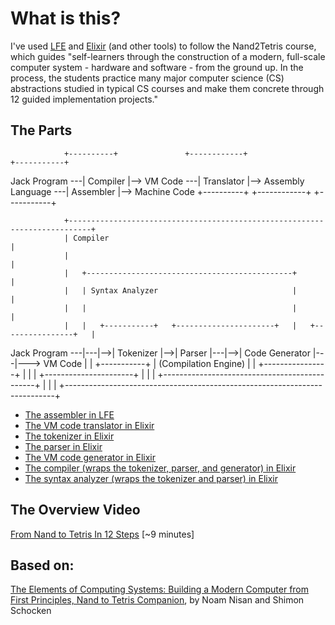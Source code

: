 # What is this?
I've used [LFE](http://lfe.io) and [Elixir](http://lfe.io) (and other tools) to follow the Nand2Tetris course, which guides "self-learners through the construction of a modern, full-scale computer system - hardware and software - from the ground up. In the process, the students practice many major computer science (CS) abstractions studied in typical CS courses and make them concrete through 12 guided implementation projects."

## The Parts
                +----------+               +------------+                         +-----------+
Jack Program ---| Compiler |--> VM Code ---| Translator |--> Assembly Language ---| Assembler |--> Machine Code
                +----------+               +------------+                         +-----------+

                +---------------------------------------------------------------------------+
                | Compiler                                                                  |
                |                                                                           |
                |   +----------------------------------------------+                        |
                |   | Syntax Analyzer                              |                        |
                |   |                                              |                        |
                |   |   +-----------+   +----------------------+   |   +----------------+   |
Jack Program ---|---|-->| Tokenizer |-->| Parser               |---|-->| Code Generator |---|---> VM Code
                |   |   +-----------+   | (Compilation Engine) |   |   +----------------+   |
                |   |                   +----------------------+   |                        |
                |   +----------------------------------------------+                        |
                |                                                                           |
                +---------------------------------------------------------------------------+

* [The assembler in LFE](https://github.com/mudphone/nand2tetris/blob/master/projects/06/assembler.lfe)
* [The VM code translator in Elixir](https://github.com/mudphone/nand2tetris/blob/master/projects/08/translator.ex)
* [The tokenizer in Elixir](https://github.com/mudphone/nand2tetris/blob/master/projects/11/jack_compiler/lib/tokenizer.ex)
* [The parser in Elixir](https://github.com/mudphone/nand2tetris/blob/master/projects/11/jack_compiler/lib/compilation_engine.ex)
* [The VM code generator in Elixir](https://github.com/mudphone/nand2tetris/blob/master/projects/11/jack_compiler/lib/code_generation.ex)
* [The compiler (wraps the tokenizer, parser, and generator) in Elixir](https://github.com/mudphone/nand2tetris/blob/master/projects/11/jack_compiler/lib/jack_compiler.ex)
* [The syntax analyzer (wraps the tokenizer and parser) in Elixir](https://github.com/mudphone/nand2tetris/blob/master/projects/11/jack_compiler/lib/syntax_analyzer.ex)

## The Overview Video
[From Nand to Tetris In 12 Steps](https://www.youtube.com/watch?v=JtXvUoPx4Qs) [~9 minutes]

## Based on:
[The Elements of Computing Systems: Building a Modern Computer from First Principles, Nand to Tetris Companion](http://nand2tetris.org/), by Noam Nisan and Shimon Schocken